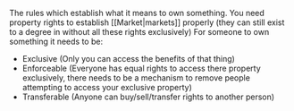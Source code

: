 The rules which establish what it means to own something. You need property rights to establish [[Market|markets]] properly (they can still exist to a degree in without all these rights exclusively)
For someone to own something it needs to be:
* Exclusive (Only you can access the benefits of that thing)
* Enforceable (Everyone has equal rights to access there property exclusively, there needs to be a mechanism to remove people attempting to access your exclusive property)
* Transferable (Anyone can buy/sell/transfer rights to another person)